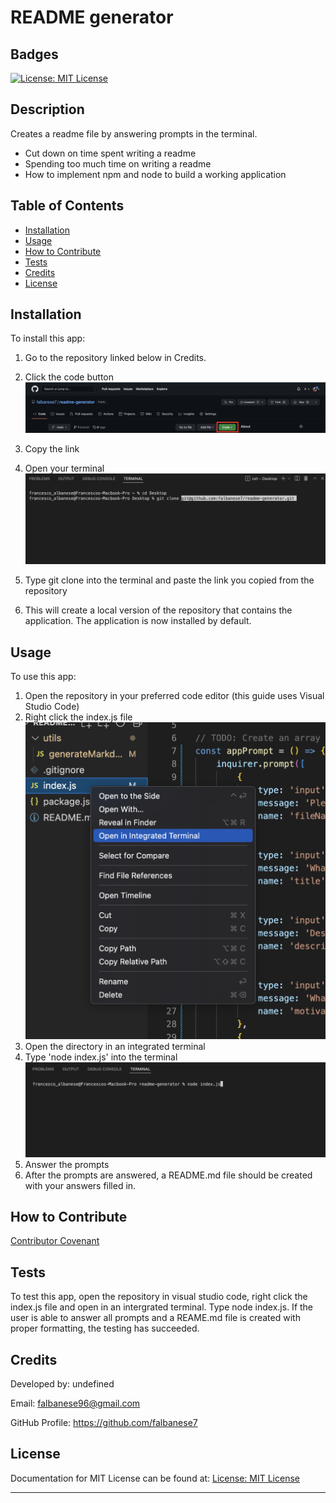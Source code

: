 # README generator

## Badges

[![License: MIT License](https://img.shields.io/badge/license-MIT%20License-blue)](https://choosealicense.com/licenses/mit/)

## Description

Creates a readme file by answering prompts in the terminal.

- Cut down on time spent writing a readme
- Spending too much time on writing a readme
- How to implement npm and node to build a working application

## Table of Contents

- [Installation](#installation)
- [Usage](#usage)
- [How to Contribute](#HowtoContribute)
- [Tests](#tests)
- [Credits](#credits)
- [License](#license)

## Installation

To install this app:

1. Go to the repository linked below in Credits.
2. Click the code button
   ![Highlighting code button](images/Screen%20Shot%202022-05-19%20at%201.15.05%20AM.png)
3. Copy the link
4. Open your terminal
   ![git clone typed in terminal](images/Screen%20Shot%202022-05-19%20at%201.17.01%20AM.png)
5. Type git clone into the terminal and paste the link you copied from the repository

6. This will create a local version of the repository that contains the application. The application is now installed by default.

## Usage

To use this app:

1.  Open the repository in your preferred code editor (this guide uses Visual Studio Code)
2.  Right click the index.js file
    ![Right clicking index.js for integrated terminal](images/Screen%20Shot%202022-05-19%20at%201.18.29%20AM.png)
3.  Open the directory in an integrated terminal
4.  Type 'node index.js' into the terminal
    ![Typing node index.js into terminal](images/Screen%20Shot%202022-05-19%20at%201.18.44%20AM.png)
5.  Answer the prompts
6.  After the prompts are answered, a README.md file should be created with your answers filled in.

## How to Contribute

[Contributor Covenant](https://www.contributor-covenant.org/)

## Tests

To test this app, open the repository in visual studio code, right click the index.js file and open in an intergrated terminal. Type node index.js. If the user is able to answer all prompts and a REAME.md file is created with proper formatting, the testing has succeeded.

## Credits

Developed by: undefined

Email: falbanese96@gmail.com

GitHub Profile: https://github.com/falbanese7

## License

Documentation for MIT License can be found at:
[License: MIT License](https://choosealicense.com/licenses/mit/)

---
